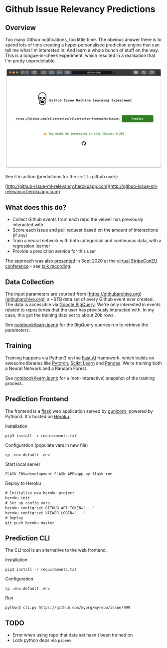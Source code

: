 # Github Issue Relevancy Predictions

## Overview

Too many Github notifications, too little time.
The obvious answer there is to spend lots of time creating
a hyper personalised prediction engine that can tell me what I'm interested in.
And learn a whole bunch of stuff on the way. This is a tongue-in-cheek
experiment, which resulted in a realisation that I'm pretty unpredictable.

![Fronted](docs/frontend.png)

See it in action (predictions for the `chillu` github user):

[http://github-issue-ml-relevancy.herokuapp.com](http://github-issue-ml-relevancy.herokuapp.com)

## What does this do?

* Collect Github events from each repo the viewer has previously interacted with
* Score each issue and pull request based on the amount of interactions (if any)
* Train a neural network with both categorical and continuous data, with a regression learner
* Provide a prediction service for this user

The approach was also [presented](https://slides.com/chillu/deck-85620f) in Sept 2020 at the [virtual StripeConEU conference](https://stripecon.eu) - see [talk recording](https://youtu.be/Ujv2kkmaTLE).

## Data Collection

The input parameters are sourced from [https://githubarchive.org](githubarchive.org),
a ~6TB data set of every Github event ever created. The data is accessible
via [Google BigQuery](https://cloud.google.com/bigquery/). We're only interested
in events related to repositories that the user has previously interacted with.
In my case, this got the training data set to about 20k rows.

See [notebook/learn.ipynb](notebook/learn.ipynb)
for the BigQuery queries run to retrieve the parameters.

## Training

Training happens via Python3 on the [Fast.AI](https://fast.ai) framework,
which builds on awesome libraries like [Pytorch](https://pytorch.org/),
[Scikit Learn](http://scikit-learn.org/) and [Pandas](http://pandas.pydata.org).
We're training both a Neural Network and a Random Forest.

See [notebook/learn.ipynb](notebook/learn.ipynb)
for a (non-interactive) snapshot of the training process.

## Prediction Frontend

The frontend is a [flask](https://flask.palletsprojects.com) web application
served by [gunicorn](https://gunicorn.org), powered by Python3. 
It's hosted on [Heroku](https://heroku.com).

Installation

```
pip3 install -r requirements.txt
```

Configuration (populate vars in new file)

```
cp .env.default .env
```

Start local server

```
FLASK_ENV=development FLASK_APP=app.py flask run
```

Deploy to Heroku

```
# Initialise new heroku project
heroku init
# Set up config vars
heroku config:set GITHUB_API_TOKEN="..."
heroku config:set VIEWER_LOGIN="..."
# Deploy
git push heroku master
```

## Prediction CLI

The CLI tool is an alternative to the web frontend.

Installation

```
pip3 install -r requirements.txt
```

Configuration

```
cp .env.default .env
```

Run 

```
python3 cli.py https://github.com/myorg/myrepo/issue/999
```

## TODO

 * Error when using repo that data set hasn't been trained on
 * Lock python deps via `pipenv`
